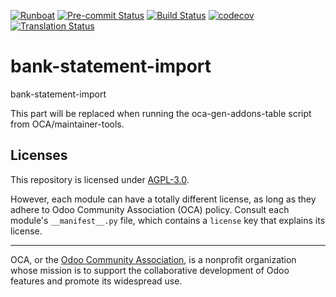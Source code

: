 
[![Runboat](https://img.shields.io/badge/runboat-Try%20me-875A7B.png)](https://runboat.odoo-community.org/builds?repo=OCA/bank-statement-import&target_branch=18.0)
[![Pre-commit Status](https://github.com/OCA/bank-statement-import/actions/workflows/pre-commit.yml/badge.svg?branch=18.0)](https://github.com/OCA/bank-statement-import/actions/workflows/pre-commit.yml?query=branch%3A18.0)
[![Build Status](https://github.com/OCA/bank-statement-import/actions/workflows/test.yml/badge.svg?branch=18.0)](https://github.com/OCA/bank-statement-import/actions/workflows/test.yml?query=branch%3A18.0)
[![codecov](https://codecov.io/gh/OCA/bank-statement-import/branch/18.0/graph/badge.svg)](https://codecov.io/gh/OCA/bank-statement-import)
[![Translation Status](https://translation.odoo-community.org/widgets/bank-statement-import-18-0/-/svg-badge.svg)](https://translation.odoo-community.org/engage/bank-statement-import-18-0/?utm_source=widget)

<!-- /!\ do not modify above this line -->

# bank-statement-import

bank-statement-import

<!-- /!\ do not modify below this line -->

<!-- prettier-ignore-start -->

[//]: # (addons)

This part will be replaced when running the oca-gen-addons-table script from OCA/maintainer-tools.

[//]: # (end addons)

<!-- prettier-ignore-end -->

## Licenses

This repository is licensed under [AGPL-3.0](LICENSE).

However, each module can have a totally different license, as long as they adhere to Odoo Community Association (OCA)
policy. Consult each module's `__manifest__.py` file, which contains a `license` key
that explains its license.

----
OCA, or the [Odoo Community Association](http://odoo-community.org/), is a nonprofit
organization whose mission is to support the collaborative development of Odoo features
and promote its widespread use.

